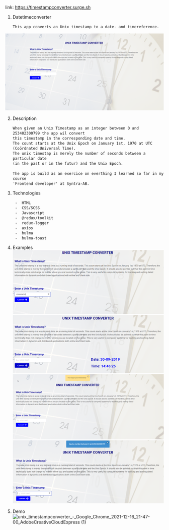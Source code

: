 link: https://timestampconverter.surge.sh

1.  Datetimeconverter

        This app converts an Unix timestamp to a date- and timereference.

![homepage](https://github.com/Bjorn1973/datetime_app/blob/main/src/images/image/homepage.png)

2.  Description

        When given an Unix Timestamp as an integer between 0 and 253402300799 the app wil convert
        this timestamp in the corresponding date and time.
        The count starts at the Unix Epoch on January 1st, 1970 at UTC (Coördnated Universal Time).
        The unix timestap is merely the number of seconds between a particular date
        (in the past or in the futur) and the Unix Epoch.

        The app is build as an exercice on everthing I learned so far in my course
        'Frontend developer' at Syntra-AB.

3.  Technologies

         -  HTML
         -  CSS/SCSS
         -  Javascript
         -  @redux/toolkit
         -  redux-logger
         -  axios
         -  bulma
         -  bulma-toast

4.  Examples
    ![input an integer](https://github.com/Bjorn1973/datetime_app/blob/main/src/images/image/example1.png)
    ![date and time are shown](https://github.com/Bjorn1973/datetime_app/blob/main/src/images/image/example1a.png)
    ![convert without an integer](https://github.com/Bjorn1973/datetime_app/blob/main/src/images/image/example2.png)
    ![focus input](https://github.com/Bjorn1973/datetime_app/blob/main/src/images/image/example3.png)

5.  Demo
![unix_timestampconverter_-_Google_Chrome_2021-12-16_21-47-00_AdobeCreativeCloudExpress (1)](https://user-images.githubusercontent.com/76473559/146450701-f0aa4fec-4b11-4925-8ae1-d5daae84f5bf.gif)

